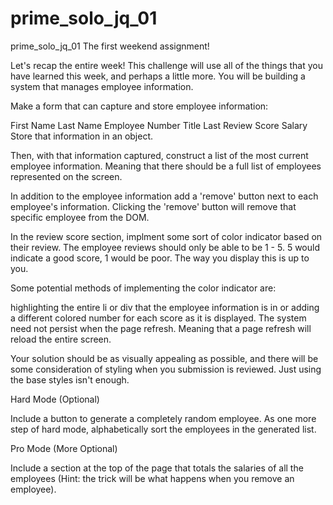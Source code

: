 # prime_solo_jq_01

prime_solo_jq_01
The first weekend assignment!

Let's recap the entire week! This challenge will use all of the things that you have learned this week, and perhaps a little more. You will be building a system that manages employee information.

Make a form that can capture and store employee information:

First Name
Last Name
Employee Number
Title
Last Review Score
Salary
Store that information in an object.

Then, with that information captured, construct a list of the most current employee information. Meaning that there should be a full list of employees represented on the screen.

In addition to the employee information add a 'remove' button next to each employee's information. Clicking the 'remove' button will remove that specific employee from the DOM.

In the review score section, implment some sort of color indicator based on their review. The employee reviews should only be able to be 1 - 5. 5 would indicate a good score, 1 would be poor. The way you display this is up to you.

Some potential methods of implementing the color indicator are:

highlighting the entire li or div that the employee information is in
or adding a different colored number for each score as it is displayed.
The system need not persist when the page refresh. Meaning that a page refresh will reload the entire screen.

Your solution should be as visually appealing as possible, and there will be some consideration of styling when you submission is reviewed. Just using the base styles isn't enough.

Hard Mode (Optional)

Include a button to generate a completely random employee. As one more step of hard mode, alphabetically sort the employees in the generated list.

Pro Mode (More Optional)

Include a section at the top of the page that totals the salaries of all the employees (Hint: the trick will be what happens when you remove an employee).
